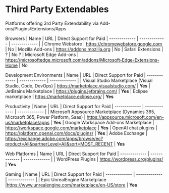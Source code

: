 # Third Party Extendables
Platforms offering 3rd Party Extendability via Add-ons/Plugins/Extensions/Apps

Browsers
| Name | URL | Direct Support for Paid
| ------------- | ------------- | ------------- |
| Chrome Webstore | https://chromewebstore.google.com | No
| Mozilla Add-ons | https://addons.mozilla.org | No
| Safari Extensions | ? | No ?
| Microsoft Edge Add-ons | https://microsoftedge.microsoft.com/addons/Microsoft-Edge-Extensions-Home | No

Development Environments
| Name | URL | Direct Support for Paid
| ------------- | ------------- | ------------- |
| Visual Studio Marketplace (Visual Studio, Code, DevOps) | https://marketplace.visualstudio.com/ | **Yes**
| JetBrains Marketplace | https://plugins.jetbrains.com/ | **Yes**
| Eclipse marketplace | https://marketplace.eclipse.org/ | **Yes**

Productivity
| Name | URL | Direct Support for Paid
| ------------- | ------------- | ------------- |
| Microsoft Appsource Marketplace (Dynamics 365, Microsoft 365, Power Platform, Saas) | https://appsource.microsoft.com/en-us/marketplace/apps | **Yes**
| Google Workspace Add-ons Marketplace | https://workspace.google.com/marketplace | **Yes**
| OpenAI chat plugins | https://platform.openai.com/docs/plugins/ | **Yes**
| Adobe Exchange | https://exchange.adobe.com/apps/browse/ec?product=All&partnerLevel=All&sort=MOST_RECENT | **Yes**

Web Platforms
| Name | URL | Direct Support for Paid
| ------------- | ------------- | ------------- |
| WordPress Plugins | https://wordpress.org/plugins/ | **Yes**

Gaming
| Name | URL | Direct Support for Paid
| ------------- | ------------- | ------------- |
| Epic UnrealEngine Marketplace |https://www.unrealengine.com/marketplace/en-US/store | **Yes**
